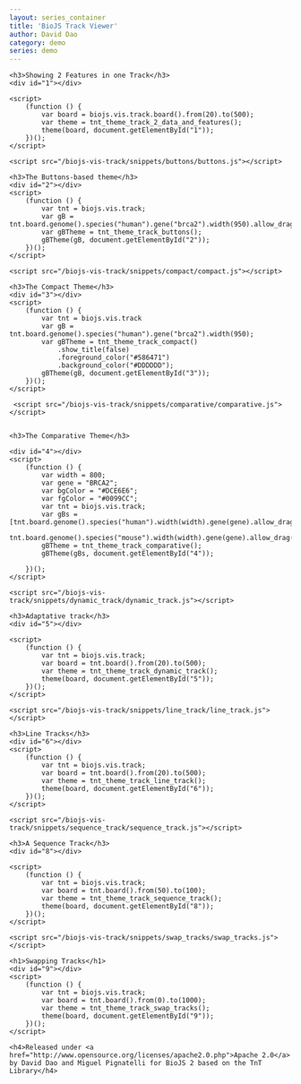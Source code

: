 ```yaml
---
layout: series_container
title: 'BioJS Track Viewer'
author: David Dao
category: demo
series: demo
---
```


<meta charset="utf-8">

<div id="body">
  <!-- D3.js -->
  <script src="http://d3js.org/d3.v3.min.js"></script>

  <!-- BioJS 2.0 Component -->
  <!-- link rel="stylesheet" href="/biojs-vis-track/tnt.css" type="text/css" /-->
  <script src="http://daviddao.de/biojs-vis-track.min.js"></script>
  <link rel="stylesheet" href="biojs-vis-track/tnt.css" type="text/css" />


   <script src="/biojs-vis-track/snippets/2_data_and_features/2_data_and_features.js"></script>

    <h3>Showing 2 Features in one Track</h3>
    <div id="1"></div>

    <script>
        (function () {
            var board = biojs.vis.track.board().from(20).to(500);
            var theme = tnt_theme_track_2_data_and_features();
            theme(board, document.getElementById("1"));
        })();
    </script>
    
    <script src="/biojs-vis-track/snippets/buttons/buttons.js"></script>
    
    <h3>The Buttons-based theme</h3>
    <div id="2"></div>
    <script>
        (function () {
            var tnt = biojs.vis.track;
            var gB = tnt.board.genome().species("human").gene("brca2").width(950).allow_drag(false);
            var gBTheme = tnt_theme_track_buttons();
            gBTheme(gB, document.getElementById("2"));
        })();
    </script>
  
    <script src="/biojs-vis-track/snippets/compact/compact.js"></script>

    <h3>The Compact Theme</h3>
    <div id="3"></div>
    <script>
        (function () {
            var tnt = biojs.vis.track
            var gB = tnt.board.genome().species("human").gene("brca2").width(950);
            var gBTheme = tnt_theme_track_compact()
                .show_title(false)
                .foreground_color("#586471")
                .background_color("#DDDDDD");
            gBTheme(gB, document.getElementById("3"));
        })();
    </script>
    
     <script src="/biojs-vis-track/snippets/comparative/comparative.js"></script>


    <h3>The Comparative Theme</h3>

    <div id="4"></div>
    <script>
        (function () {
            var width = 800;
            var gene = "BRCA2";
            var bgColor = "#DCE6E6";
            var fgColor = "#0099CC";
            var tnt = biojs.vis.track;
            var gBs = [tnt.board.genome().species("human").width(width).gene(gene).allow_drag(false),
                    tnt.board.genome().species("mouse").width(width).gene(gene).allow_drag(false)];
            gBTheme = tnt_theme_track_comparative();
            gBTheme(gBs, document.getElementById("4"));

        })();
    </script>
    
    <script src="/biojs-vis-track/snippets/dynamic_track/dynamic_track.js"></script>

    <h3>Adaptative track</h3>
    <div id="5"></div>

    <script>
        (function () {
            var tnt = biojs.vis.track;
            var board = tnt.board().from(20).to(500);
            var theme = tnt_theme_track_dynamic_track();
            theme(board, document.getElementById("5"));
        })();
    </script>
    
    <script src="/biojs-vis-track/snippets/line_track/line_track.js"></script>

    <h3>Line Tracks</h3>
    <div id="6"></div>
    <script>
        (function () {
            var tnt = biojs.vis.track;
            var board = tnt.board().from(20).to(500);
            var theme = tnt_theme_track_line_track();
            theme(board, document.getElementById("6"));
        })();
    </script>
    
    <script src="/biojs-vis-track/snippets/sequence_track/sequence_track.js"></script>

    <h3>A Sequence Track</h3>
    <div id="8"></div>

    <script>
        (function () {
            var tnt = biojs.vis.track;
            var board = tnt.board().from(50).to(100);
            var theme = tnt_theme_track_sequence_track();
            theme(board, document.getElementById("8"));
        })();
    </script>
    
    <script src="/biojs-vis-track/snippets/swap_tracks/swap_tracks.js"></script>

    <h1>Swapping Tracks</h1>
    <div id="9"></div>
    <script>
        (function () {
            var tnt = biojs.vis.track;
            var board = tnt.board().from(0).to(1000);
            var theme = tnt_theme_track_swap_tracks();
            theme(board, document.getElementById("9"));
        })();
    </script>
    
    <h4>Released under <a href="http://www.opensource.org/licenses/apache2.0.php">Apache 2.0</a> by David Dao and Miguel Pignatelli for BioJS 2 based on the TnT Library</h4>

  